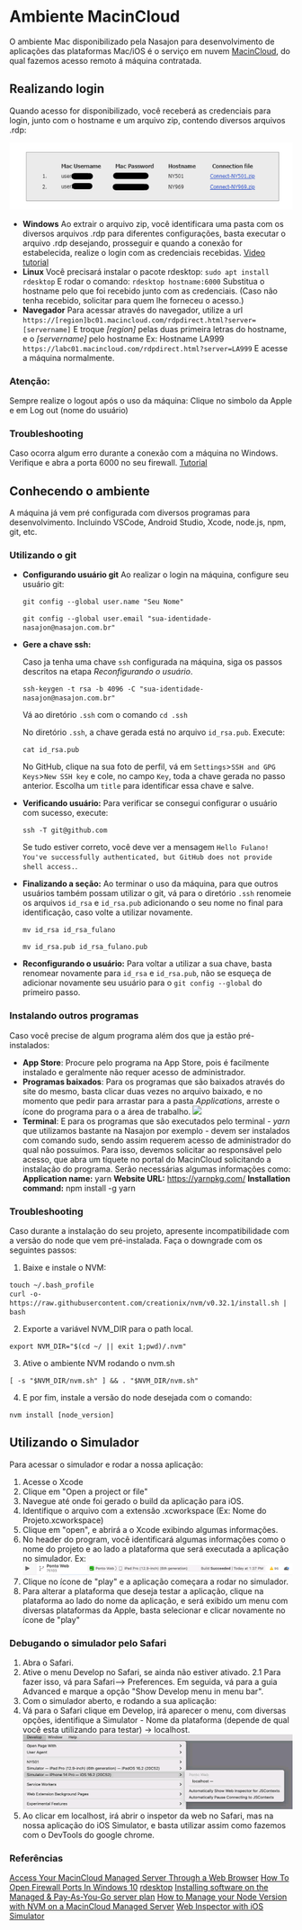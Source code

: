 # Ambiente MacinCloud

O ambiente Mac disponibilizado pela Nasajon para desenvolvimento de aplicações das plataformas Mac/iOS é o serviço em nuvem [MacinCloud](https://www.macincloud.com/), do qual fazemos acesso remoto á máquina contratada.

## Realizando login
Quando acesso for disponibilizado, você receberá as credenciais para login, junto com o hostname e um arquivo zip, contendo diversos arquivos .rdp:

![](./images/credenciais-macincloud.png)

- **Windows**
    Ao extrair o arquivo zip, você identificara uma pasta com os diversos arquivos .rdp para diferentes configurações, basta executar o arquivo .rdp desejando, prosseguir e quando a conexão for estabelecida, realize o login com as credenciais recebidas.
    [Video tutorial](https://www.youtube.com/watch?v=kjXMAr9nlS0)
- **Linux**
    Você precisará instalar o pacote rdesktop:
    ``sudo apt install rdesktop`` 
    E rodar o comando:
    ``rdesktop hostname:6000`` 
    Substitua o hostname pelo que foi recebido junto com as credenciais. (Caso não tenha recebido, solicitar para quem lhe forneceu o acesso.)
- **Navegador**
    Para acessar através do navegador, utilize a url
    ``https://[region]bc01.macincloud.com/rdpdirect.html?server=[servername]``
    E troque *[region]* pelas duas primeira letras do hostname, e o *[servername]* pelo hostname
    Ex: Hostname LA999
    ``https://labc01.macincloud.com/rdpdirect.html?server=LA999``
    E acesse a máquina normalmente.

### Atenção:
Sempre realize o logout após o uso da máquina:
Clique no simbolo da Apple e em Log out (nome do usuário)

### Troubleshooting

Caso ocorra algum erro durante a conexão com a máquina no Windows. Verifique e abra a porta 6000 no seu firewall. [Tutorial](https://www.tomshardware.com/news/how-to-open-firewall-ports-in-windows-10,36451.html)

## Conhecendo o ambiente
A máquina já vem pré configurada com diversos programas para desenvolvimento. Incluindo VSCode, Android Studio, Xcode, node.js, npm, git, etc.

### Utilizando o git

- **Configurando usuário git**
    Ao realizar o login na máquina, configure seu usuário git:
    ```
    git config --global user.name "Seu Nome"
    ```
    ```
    git config --global user.email "sua-identidade-nasajon@nasajon.com.br"
    ```
    

- **Gere a chave ssh:**

    Caso ja tenha uma chave `ssh` configurada na máquina, siga os passos descritos na etapa *Reconfigurando o usuário*.
    ```
    ssh-keygen -t rsa -b 4096 -C "sua-identidade-nasajon@nasajon.com.br"
    ```
    Vá ao diretório `.ssh` com o comando `cd .ssh`

    No diretório `.ssh`, a chave gerada está no arquivo `id_rsa.pub`. Execute: 
    ```
    cat id_rsa.pub
    ```
    No GitHub, clique na sua foto de perfil, vá em `Settings`>`SSH and GPG Keys`>`New SSH key` e cole, no campo `Key`, toda a chave gerada no passo anterior. Escolha um `title` para identificar essa chave e salve.

- **Verificando usuário:**
    Para verificar se consegui configurar o usuário com sucesso, execute:
    ```
    ssh -T git@github.com
    ```
    Se tudo estiver correto, você deve ver a mensagem `Hello Fulano! You've successfully authenticated, but GitHub does not provide shell access.`.

- **Finalizando a seção:**
    Ao terminar o uso da máquina, para que outros usuários também possam utilizar o git, vá para o diretório `.ssh`
    renomeie os arquivos `id_rsa` e `id_rsa.pub` adicionando o seu nome no final para identificação, caso volte a utilizar novamente.

    ```
    mv id_rsa id_rsa_fulano
    ```
    ```
    mv id_rsa.pub id_rsa_fulano.pub
    ```
- **Reconfigurando o usuário:**
    Para voltar a utilizar a sua chave, basta renomear novamente para `id_rsa` e `id_rsa.pub`, não se esqueça de adicionar novamente seu usuário para o `git config --global` do primeiro passo. 

### Instalando outros programas

Caso você precise de algum programa além dos que ja estão pré-instalados:
- **App Store**:
    Procure pelo programa na App Store, pois é facilmente instalado e geralmente não requer acesso de administrador. 
- **Programas baixados**:
    Para os programas que são baixados através do site do mesmo, basta clicar duas vezes no arquivo baixado, e no momento que pedir para arrastar para a pasta *Applications*, arreste o ícone do programa para o a área de trabalho.
    ![](https://s3.amazonaws.com/cdn.freshdesk.com/data/helpdesk/attachments/production/8075831875/original/dnECQ6plNqrFKEeQsT1rkT7wS2XxhwsHZw.gif?1612117328)
- **Terminal**:
    E para os programas que são executados pelo terminal - *yarn* que utilizamos bastante na Nasajon por exemplo - devem ser instalados com comando sudo, sendo assim requerem acesso de administrador do qual não possuímos.
    Para isso, devemos solicitar ao responsável pelo acesso, que abra um tíquete no portal do MacinCloud solicitando a instalação do programa.
    Serão necessárias algumas informações como: 
    **Application name:** yarn
    **Website URL:** https://yarnpkg.com/
    **Installation command:** npm install -g yarn

### Troubleshooting
Caso durante a instalação do seu projeto, apresente incompatibilidade com a versão do node que vem pré-instalada. Faça o downgrade com os seguintes passos:
1. Baixe e instale o NVM:
```
touch ~/.bash_profile
curl -o- https://raw.githubusercontent.com/creationix/nvm/v0.32.1/install.sh | bash
```
2. Exporte a variável NVM_DIR para o path local.
```
export NVM_DIR="$(cd ~/ || exit 1;pwd)/.nvm"
```
3. Ative o ambiente NVM rodando o nvm.sh
```
[ -s "$NVM_DIR/nvm.sh" ] && . "$NVM_DIR/nvm.sh"
```
4. E por fim, instale a versão do node desejada com o comando:
```
nvm install [node_version]
```

## Utilizando o Simulador

Para acessar o simulador e rodar a nossa aplicação:
1. Acesse o Xcode
2. Clique em "Open a project or file"
3. Navegue até onde foi gerado o build da aplicação para iOS.
4. Identifique o arquivo com a extensão .xcworkspace (Ex: Nome do Projeto.xcworkspace)
5. Clique em "open", e abrirá a o Xcode exibindo algumas informações.
6. No header do program, você identificará algumas informações como o nome do projeto e ao lado a plataforma que será executada a aplicação no simulador.
Ex: ![](./images/header-xcode.png)
7. Clique no ícone de "play" e a aplicação começara a rodar no simulador.
8. Para alterar a plataforma que deseja testar a aplicação, clique na plataforma ao lado do nome da aplicação, e será exibido um menu com diversas plataformas da Apple, basta selecionar e clicar novamente no ícone de "play"

### Debugando o simulador pelo Safari
1. Abra o Safari.
2. Ative o menu Develop no Safari, se ainda não estiver ativado.
    2.1 Para fazer isso, vá para Safari—> Preferences. Em seguida, vá para a guia Advanced e marque a opção "Show Develop menu in menu bar". 
3. Com o simulador aberto, e rodando a sua aplicação:
4. Vá para o Safari clique em Develop, irá aparecer o menu, com diversas opções, identifique a Simulator - Nome da plataforma (depende de qual você esta utilizando para testar) -> localhost.
![](./images/simulador-safari.png)
5. Ao clicar em localhost, irá abrir o inspetor da web no Safari, mas na nossa aplicação do iOS Simulator, e basta utilizar assim como fazemos com o DevTools do google chrome.

### Referências
[Access Your MacinCloud Managed Server Through a Web Browser](https://support.macincloud.com/support/solutions/articles/8000093372-access-your-macincloud-managed-server-through-a-web-browser)
[How To Open Firewall Ports In Windows 10](https://www.tomshardware.com/news/how-to-open-firewall-ports-in-windows-10,36451.html)
[rdesktop](https://github.com/rdesktop/rdesktop)
[Installing software on the Managed & Pay-As-You-Go server plan](https://support.macincloud.com/support/solutions/articles/8000054252-installing-software-on-the-managed-pay-as-you-go-server-plan)
[How to Manage your Node Version with NVM on a MacinCloud Managed Server](https://support.macincloud.com/support/solutions/articles/8000094204-how-to-manage-your-node-version-with-nvm-on-a-macincloud-managed-server)
[Web Inspector with iOS Simulator](https://unrealnavigation.com/blog/web-inspector-with-ios-simulator)